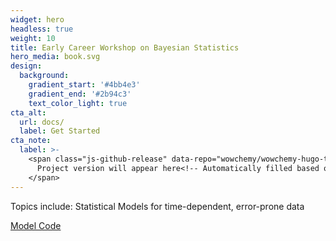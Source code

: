 ```yaml
---
widget: hero
headless: true
weight: 10
title: Early Career Workshop on Bayesian Statistics
hero_media: book.svg
design:
  background:
    gradient_start: '#4bb4e3'
    gradient_end: '#2b94c3'
    text_color_light: true
cta_alt:
  url: docs/
  label: Get Started
cta_note:
  label: >-
    <span class="js-github-release" data-repo="wowchemy/wowchemy-hugo-themes">
      Project version will appear here<!-- Automatically filled based on data-repo value -->
    </span>
---
```


Topics include: Statistical Models for time-dependent, error-prone data

<a class="github-button" href="https://github.com/ncahill89/EIVModels" data-icon="octicon-star" data-size="large" data-show-count="true" aria-label="Model Code">Model Code</a><script async defer src="https://buttons.github.io/buttons.js"></script>
